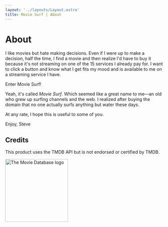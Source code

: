 ```yaml
---
layout: '../layouts/Layout.astro'
title: Movie Surf | About
---
```


# About

I like movies but hate making decisions. Even if I were up to make a decision, half the time, I find a movie and then realize I'd have to buy it because it's not streaming on one of the 15 services I already pay for. I want to click a button and know what I get fits my mood and is available to me on a streaming service I have.

Enter Movie Surf!

Yeah, it's called *Movie Surf*. Which seemed like a great name to me—an old who grew up surfing channels and the web. I realized after buying the domain that no one actually surfs anything but water these days.

At any rate, I hope this is useful to some of you.

Enjoy,
Steve

<script type="text/javascript" src="https://cdnjs.buymeacoffee.com/1.0.0/button.prod.min.js" data-name="bmc-button" data-slug="sledsworth" data-color="gold" data-emoji="☕"  data-font="Bree" data-text="Buy me a coffee" data-outline-color="rgb(255, 179, 0);" data-font-color="black" data-coffee-color="#FFDD00" ></script>

## Credits

This product uses the TMDB API but is not endorsed or certified by TMDB.

<img src="tmdb.svg" alt="The Movie Database logo" width="200"/>

